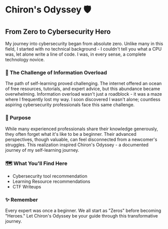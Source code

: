 # Chiron's Odyssey 🛡️

## From Zero to Cybersecurity Hero

My journey into cybersecurity began from absolute zero. Unlike many in this field, I started with no technical background - I couldn't tell you what a CPU was, let alone write a line of code. I was, in every sense, a complete technology novice.

### 🌊 The Challenge of Information Overload

The path of self-learning proved challenging. The internet offered an ocean of free resources, tutorials, and expert advice, but this abundance became overwhelming. Information overload wasn't just a roadblock - it was a maze where I frequently lost my way. I soon discovered I wasn't alone; countless aspiring cybersecurity professionals face this same challenge.

### 🎯 Purpose

While many experienced professionals share their knowledge generously, they often forget what it's like to be a beginner. Their advanced perspectives, though valuable, can feel disconnected from a newcomer's struggles. This realization inspired Chiron's Odyssey - a documented journey of my self-learning journey.

### 🗺️ What You'll Find Here

- Cybersecurity tool recommendation
- Learning Resource recommendations
- CTF Writeups 

### ✨ Remember

Every expert was once a beginner. We all start as "Zeros" before becoming "Heroes." Let Chiron's Odyssey be your guide through this transformative journey.
